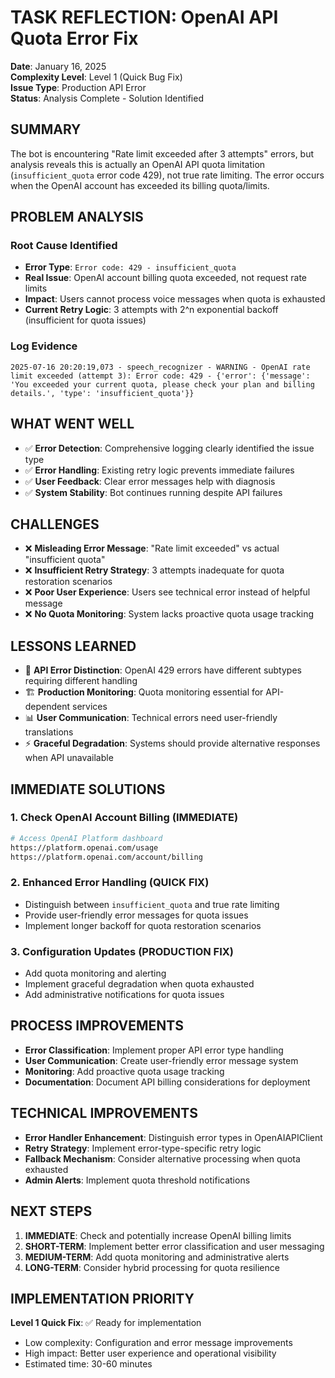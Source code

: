 # TASK REFLECTION: OpenAI API Quota Error Fix

**Date**: January 16, 2025  
**Complexity Level**: Level 1 (Quick Bug Fix)  
**Issue Type**: Production API Error  
**Status**: Analysis Complete - Solution Identified  

## SUMMARY

The bot is encountering "Rate limit exceeded after 3 attempts" errors, but analysis reveals this is actually an OpenAI API quota limitation (`insufficient_quota` error code 429), not true rate limiting. The error occurs when the OpenAI account has exceeded its billing quota/limits.

## PROBLEM ANALYSIS

### Root Cause Identified
- **Error Type**: `Error code: 429 - insufficient_quota`
- **Real Issue**: OpenAI account billing quota exceeded, not request rate limits
- **Impact**: Users cannot process voice messages when quota is exhausted
- **Current Retry Logic**: 3 attempts with 2^n exponential backoff (insufficient for quota issues)

### Log Evidence
```
2025-07-16 20:20:19,073 - speech_recognizer - WARNING - OpenAI rate limit exceeded (attempt 3): Error code: 429 - {'error': {'message': 'You exceeded your current quota, please check your plan and billing details.', 'type': 'insufficient_quota'}}
```

## WHAT WENT WELL

- ✅ **Error Detection**: Comprehensive logging clearly identified the issue type
- ✅ **Error Handling**: Existing retry logic prevents immediate failures
- ✅ **User Feedback**: Clear error messages help with diagnosis
- ✅ **System Stability**: Bot continues running despite API failures

## CHALLENGES

- ❌ **Misleading Error Message**: "Rate limit exceeded" vs actual "insufficient quota"
- ❌ **Insufficient Retry Strategy**: 3 attempts inadequate for quota restoration scenarios
- ❌ **Poor User Experience**: Users see technical error instead of helpful message
- ❌ **No Quota Monitoring**: System lacks proactive quota usage tracking

## LESSONS LEARNED

- 🔧 **API Error Distinction**: OpenAI 429 errors have different subtypes requiring different handling
- 🏗️ **Production Monitoring**: Quota monitoring essential for API-dependent services
- 📊 **User Communication**: Technical errors need user-friendly translations
- ⚡ **Graceful Degradation**: Systems should provide alternative responses when API unavailable

## IMMEDIATE SOLUTIONS

### 1. Check OpenAI Account Billing (IMMEDIATE)
```bash
# Access OpenAI Platform dashboard
https://platform.openai.com/usage
https://platform.openai.com/account/billing
```

### 2. Enhanced Error Handling (QUICK FIX)
- Distinguish between `insufficient_quota` and true rate limiting
- Provide user-friendly error messages for quota issues
- Implement longer backoff for quota restoration scenarios

### 3. Configuration Updates (PRODUCTION FIX)
- Add quota monitoring and alerting
- Implement graceful degradation when quota exhausted
- Add administrative notifications for quota issues

## PROCESS IMPROVEMENTS

- **Error Classification**: Implement proper API error type handling
- **User Communication**: Create user-friendly error message system
- **Monitoring**: Add proactive quota usage tracking
- **Documentation**: Document API billing considerations for deployment

## TECHNICAL IMPROVEMENTS

- **Error Handler Enhancement**: Distinguish error types in OpenAIAPIClient
- **Retry Strategy**: Implement error-type-specific retry logic
- **Fallback Mechanism**: Consider alternative processing when quota exhausted
- **Admin Alerts**: Implement quota threshold notifications

## NEXT STEPS

1. **IMMEDIATE**: Check and potentially increase OpenAI billing limits
2. **SHORT-TERM**: Implement better error classification and user messaging
3. **MEDIUM-TERM**: Add quota monitoring and administrative alerts
4. **LONG-TERM**: Consider hybrid processing for quota resilience

## IMPLEMENTATION PRIORITY

**Level 1 Quick Fix**: ✅ Ready for implementation
- Low complexity: Configuration and error message improvements
- High impact: Better user experience and operational visibility
- Estimated time: 30-60 minutes 